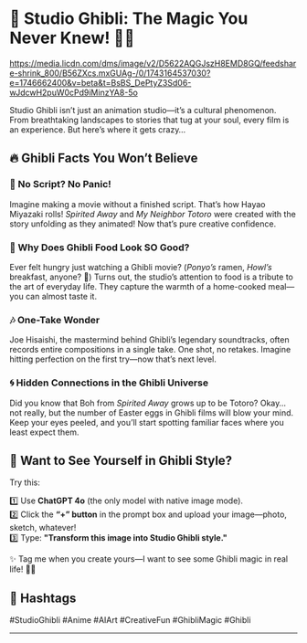 # 🚀 Studio Ghibli: The Magic You Never Knew! 🎨✨  

https://media.licdn.com/dms/image/v2/D5622AQGJszH8EMD8GQ/feedshare-shrink_800/B56ZXcs.mxGUAg-/0/1743164537030?e=1746662400&v=beta&t=BsBS_DePtyZ3Sd06-wJdcwH2puW0cPd9iMinzYA8-5o

Studio Ghibli isn’t just an animation studio—it’s a cultural phenomenon. From breathtaking landscapes to stories that tug at your soul, every film is an experience. But here’s where it gets crazy…  

## 🔥 Ghibli Facts You Won’t Believe  

### 🎥 No Script? No Panic!  
Imagine making a movie without a finished script. That’s how Hayao Miyazaki rolls! *Spirited Away* and *My Neighbor Totoro* were created with the story unfolding as they animated! Now that’s pure creative confidence.  

### 🍜 Why Does Ghibli Food Look SO Good?  
Ever felt hungry just watching a Ghibli movie? (*Ponyo’s* ramen, *Howl’s* breakfast, anyone? 🤤) Turns out, the studio’s attention to food is a tribute to the art of everyday life. They capture the warmth of a home-cooked meal—you can almost taste it.  

### 🎶 One-Take Wonder  
Joe Hisaishi, the mastermind behind Ghibli’s legendary soundtracks, often records entire compositions in a single take. One shot, no retakes. Imagine hitting perfection on the first try—now that’s next level.  

### 🌀 Hidden Connections in the Ghibli Universe  
Did you know that Boh from *Spirited Away* grows up to be Totoro? Okay… not really, but the number of Easter eggs in Ghibli films will blow your mind. Keep your eyes peeled, and you’ll start spotting familiar faces where you least expect them.  

## 🎨 Want to See Yourself in Ghibli Style?  
Try this:  

1️⃣ Use **ChatGPT 4o** (the only model with native image mode).  
2️⃣ Click the **“+” button** in the prompt box and upload your image—photo, sketch, whatever!  
3️⃣ Type: **"Transform this image into Studio Ghibli style."**  

✨ Tag me when you create yours—I want to see some Ghibli magic in real life! 🚀💫  

## 🔖 Hashtags  
#StudioGhibli #Anime #AIArt #CreativeFun #GhibliMagic #Ghibli  

---
